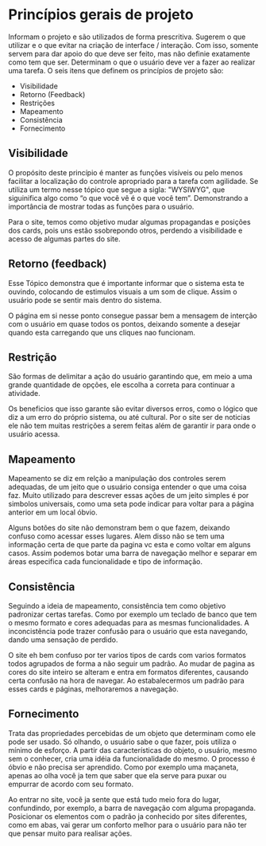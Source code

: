 # Princípios gerais de projeto

Informam o projeto e são utilizados de forma prescritiva. Sugerem o que utilizar e o que evitar na criação de interface / interação. Com isso, somente servem para dar apoio do que deve ser feito, mas não definie exatamente como tem que ser. Determinam o que o usuário deve ver a fazer ao realizar uma tarefa. O seis itens que definem os princípios de projeto são:

* Visibilidade
* Retorno (Feedback)
* Restrições
* Mapeamento
* Consistência
* Fornecimento

## Visibilidade

O propósito deste princípio é manter as funções visíveis ou pelo menos facilitar a localização do controle apropriado para a tarefa com agilidade.
Se utiliza um termo nesse tópico que segue a sigla: "WYSIWYG", que siguinifica algo como  “o que você vê é o que você tem”. Demonstrando a importância de mostrar todas as funções para o usuário. <p>
Para o site, temos como objetivo mudar algumas propagandas e posições dos cards, pois uns estão ssobrepondo otros, perdendo a visibilidade e acesso de algumas partes do site. 

## Retorno (feedback)

Esse Tópico demonstra que é importante informar que o sistema esta te ouvindo, colocando de estimulos visuais a um som de clique. Assim o usuário pode se sentir mais dentro do sistema. <p>
O página em si nesse ponto consegue passar bem a mensagem de interção com o usuário em quase todos os pontos, deixando somente a desejar quando esta carregando que uns cliques nao funcionam.

## Restrição

São formas de delimitar a ação do usuário garantindo que, em meio a uma grande quantidade de opções, ele escolha a correta para continuar a atividade. <p>
Os beneficios que isso garante são evitar diversos erros, como o lógico que diz a um erro do próprio sistema, ou até cultural.
Por o site ser de noticias ele não tem muitas restrições a serem feitas além de garantir ir para onde o usuário acessa.

## Mapeamento

Mapeamento se diz em relção a manipulação dos controles serem adequadas, de um jeito que o usuário consiga entender o que uma coisa faz.
Muito utilizado para descrever essas ações de um jeito simples é por simbolos universais, como uma seta pode indicar para voltar para a página anterior em um local óbvio. <p>
Alguns botões do site não demonstram bem o que fazem, deixando confuso como acessar esses lugares. Alem disso não se tem uma informação certa de que parte da pagina vc esta e como voltar em alguns casos. Assim podemos botar uma barra de navegação melhor e separar em áreas especifica cada funcionalidade e tipo de informação.

## Consistência

Seguindo a ideia de mapeamento, consistência tem como objetivo padronizar certas tarefas. Como por exemplo um teclado de banco que tem o mesmo formato e cores adequadas para as mesmas funcionalidades. 
A inconcistência pode trazer confusão para o usuário que esta navegando, dando uma sensação de perdido. <p>
O site eh bem confuso por ter varios tipos de cards com varios formatos todos agrupados de forma a não seguir um padrão. Ao mudar de pagina as cores do site inteiro se alteram e entra em formatos diferentes, causando certa confusão na hora de navegar. Ao estabalecermos um padrão para esses cards e páginas, melhoraremos a navegação.

## Fornecimento

Trata das propriedades percebidas de um objeto que determinam como ele pode ser usado. Só olhando, o usuário sabe o que fazer, pois utiliza o mínimo de esforço. A partir das características do objeto, o usuário, mesmo sem o conhecer, cria uma idéia da funcionalidade do mesmo. O processo é óbvio e não precisa ser aprendido. Como por exemplo uma maçaneta, apenas ao olha você ja tem que saber que ela serve para puxar ou empurrar de acordo com seu formato. <p>
Ao entrar no site, você ja sente que está tudo meio fora do lugar, confundindo, por exemplo, a barra de navegação com alguma propaganda. Posicionar os elementos com o padrão ja conhecido por sites diferentes, como em abas, vai gerar um conforto melhor para o usuário para não ter que pensar muito para realisar ações.
